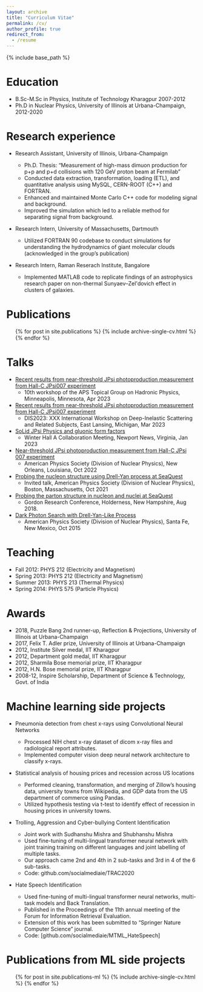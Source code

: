 ```yaml
---
layout: archive
title: "Curriculum Vitae"
permalink: /cv/
author_profile: true
redirect_from:
  - /resume
---
```


{% include base_path %}

Education
======
* B.Sc-M.Sc in Physics, Institute of Technology Kharagpur 2007-2012
* Ph.D in Nuclear Physics, University of Illinois at Urbana-Champaign, 2012-2020 

Research experience
======
* Research Assistant, University of Illinois, Urbana-Champaign
  * Ph.D. Thesis: “Measurement of high-mass dimuon production for p+p and p+d collisions with 120 GeV proton beam at Fermilab”
  * Conducted data extraction, transformation, loading (ETL), and quantitative analysis using MySQL, CERN-ROOT (C++) and FORTRAN.
  * Enhanced and maintained Monte Carlo C++ code for modeling signal and background.
  * Improved the simulation which led to a reliable method for separating signal from background.

* Research Intern, University of Massachusetts, Dartmouth
  * Utilized FORTRAN 90 codebase to conduct simulations for understanding the hydrodynamics of giant molecular clouds (acknowledged in the group’s publication)
  
* Research Intern, Raman Reserach Institute, Bangalore
  * Implemented MATLAB code to replicate findings of an astrophysics research paper on non-thermal Sunyaev–Zel'dovich effect in clusters of galaxies.
  

Publications
======
  <ul>{% for post in site.publications %}
    {% include archive-single-cv.html %}
  {% endfor %}</ul>
  
Talks
======
* [Recent results from near-threshold JPsi photoproduction measurement from Hall-C JPsi007 experiment](https://indico.jlab.org/event/667/contributions/12308/)
  * 10th workshop of the APS Topical Group on Hadronic Physics, Minneapolis, Minnesota, Apr 2023
* [Recent results from near-threshold JPsi photoproduction measurement from Hall-C JPsi007 experiment](https://indico.cern.ch/event/1199314/contributions/5189841/)
  * DIS2023: XXX International Workshop on Deep-Inelastic Scattering and Related Subjects, East Lansing, Michigan, Mar 2023
* [SoLid JPsi Physics and gluonic form factors](https://indico.jlab.org/event/602/)
  * Winter Hall A Collaboration Meeting, Newport News, Virginia, Jan 2023
* [Near-threshold JPsi photoproduction measurement from Hall-C JPsi 007 experiment](https://meetings.aps.org/Meeting/DNP22/Session/KC.6)
  * American Physics Society (Division of Nuclear Physics), New Orleans, Louisiana, Oct 2022
* [Probing the nucleon structure using Drell-Yan process at SeaQuest](https://meetings.aps.org/Meeting/DNP21/Session/EA.2)
  * Invited talk, American Physics Society (Division of Nuclear Physics), Boston, Massachusetts, Oct 2021
* [Probing the parton structure in nucleon and nuclei at SeaQuest](https://www.grc.org/photonuclear-reactions-conference/2018/)
  * Gordon Research Conference, Holderness, New Hampshire, Aug 2018.
* [Dark Photon Search with Drell-Yan-Like Process](https://ui.adsabs.harvard.edu/abs/2015APS..DNP.ND002P/abstract)
  * American Physics Society (Division of Nuclear Physics), Santa Fe, New Mexico, Oct 2015
  
Teaching
======
* Fall 2012: PHYS 212 (Electricity and Magnetism) 
* Spring 2013: PHYS 212 (Electricity and Magnetism)
* Summer 2013: PHYS 213 (Thermal Physics)
* Spring 2014: PHYS 575 (Particle Physics)

Awards 
=======
* 2018, Puzzle Bang 2nd runner-up, Reflection & Projections, University of Illinois at Urbana-Champaign
* 2017, Felix T. Adler prize, University of Illinois at Urbana-Champaign
* 2012, Institute Silver medal, IIT Kharagpur
* 2012, Department gold medal, IIT Kharagpur
* 2012, Sharmila Bose memorial prize, IIT Kharagpur
* 2012, H.N. Bose memorial prize, IIT Kharagpur
* 2008-12, Inspire Scholarship, Department of Science & Technology, Govt. of India

Machine learning side projects
======
* Pneumonia detection from chest x-rays using Convolutional Neural Networks
  * Processed NIH chest x-ray dataset of dicom x-ray files and radiological report attributes.
  * Implemented computer vision deep neural network architecture to classify x-rays.

* Statistical analysis of housing prices and recession across US locations
  * Performed cleaning, transformation, and merging of Zillow’s housing data, university towns from Wikipedia, and GDP data from the US department of commerce using Pandas.
  * Utilized hypothesis testing via t-test to identify effect of recession in housing prices in university towns. 

* Trolling, Aggression and Cyber-bullying Content Identification
  * Joint work with Sudhanshu Mishra and Shubhanshu Mishra
  * Used fine-tuning of multi-lingual transformer neural network with joint training training on different languages and joint labelling of multiple tasks.
  * Our approach came 2nd and 4th in 2 sub-tasks and 3rd in 4 of the 6 sub-tasks.
  * Code:  github.com/socialmediaie/TRAC2020
  
* Hate Speech Identification
  * Used fine-tuning of multi-lingual transformer neural networks, multi-task models and Back Translation.
  * Published in the Proceedings of the 11th annual meeting of the Forum for Information Retrieval Evaluation.
  * Extension of this work has been submitted to “Springer Nature Computer Science” journal.
  * Code:  [github.com/socialmediaie/MTML_HateSpeech]

Publications from ML side projects 
======
  <ul>{% for post in site.publications-ml %}
    {% include archive-single-cv.html %}
  {% endfor %}</ul>


